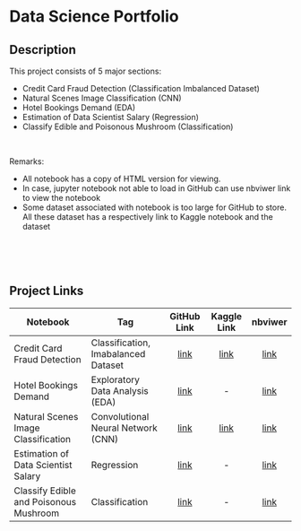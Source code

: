 # Data Science Portfolio

## Description

This project consists of 5 major sections:

- Credit Card Fraud Detection (Classification Imbalanced Dataset)
- Natural Scenes Image Classification (CNN)
- Hotel Bookings Demand (EDA)
- Estimation of Data Scientist Salary (Regression)
- Classify Edible and Poisonous Mushroom (Classification)

<br />

Remarks:

- All notebook has a copy of HTML version for viewing.
- In case, jupyter notebook not able to load in GitHub can use nbviwer link to view the notebook
- Some dataset associated with notebook is too large for GitHub to store. All these dataset has a respectively link to Kaggle notebook and the dataset

<br />
<br />
<br />

## Project Links

| **Notebook**                           | **Tag**                             |                                                                         **GitHub Link**                                                                         |                                       **Kaggle Link**                                       |                                                                               **nbviwer**                                                                                |
| -------------------------------------- | ----------------------------------- | :-------------------------------------------------------------------------------------------------------------------------------------------------------------: | :-----------------------------------------------------------------------------------------: | :----------------------------------------------------------------------------------------------------------------------------------------------------------------------: |
| Credit Card Fraud Detection            | Classification, Imabalanced Dataset |     [link](https://github.com/Ming-Jia/data-science-portfolio/blob/master/credit-card-fraud-detection/credit-card-fraud-detection-with-scikit-learn.ipynb)      |  [link](https://www.kaggle.com/code/ymingj/credit-card-fraud-detection-with-scikit-learn)   |     [link](https://nbviewer.org/github/Ming-Jia/data-science-portfolio/blob/master/credit-card-fraud-detection/credit-card-fraud-detection-with-scikit-learn.ipynb)      |
| Hotel Bookings Demand                  | Exploratory Data Analysis (EDA)     |         [link](https://github.com/Ming-Jia/data-science-portfolio/blob/master/eda/Exploratory%20Data%20Analysis%20-%20Hotel%20Bookings%20Demand.ipynb)          |                                              -                                              |         [link](https://nbviewer.org/github/Ming-Jia/data-science-portfolio/blob/master/eda/Exploratory%20Data%20Analysis%20-%20Hotel%20Bookings%20Demand.ipynb)          |
| Natural Scenes Image Classification    | Convolutional Neural Network (CNN)  |         [link](https://github.com/Ming-Jia/data-science-portfolio/blob/master/eda/Exploratory%20Data%20Analysis%20-%20Hotel%20Bookings%20Demand.ipynb)          | [link](https://www.kaggle.com/code/ymingj/cnn-natural-scenes-image-classification/notebook) |         [link](https://nbviewer.org/github/Ming-Jia/data-science-portfolio/blob/master/eda/Exploratory%20Data%20Analysis%20-%20Hotel%20Bookings%20Demand.ipynb)          |
| Estimation of Data Scientist Salary    | Regression                          |      [link](https://github.com/Ming-Jia/data-science-portfolio/blob/master/regression/Regression%20-%20Estimation%20of%20Data%20Scientist%20Salary.ipynb)       |                                              -                                              |      [link](https://nbviewer.org/github/Ming-Jia/data-science-portfolio/blob/master/regression/Regression%20-%20Estimation%20of%20Data%20Scientist%20Salary.ipynb)       |
| Classify Edible and Poisonous Mushroom | Classification                      | [link](https://github.com/Ming-Jia/data-science-portfolio/blob/master/classification/Classification%20-%20Classify%20Edible%20and%20Poisonous%20Mushroom.ipynb) |                                              -                                              | [link](https://nbviewer.org/github/Ming-Jia/data-science-portfolio/blob/master/classification/Classification%20-%20Classify%20Edible%20and%20Poisonous%20Mushroom.ipynb) |
